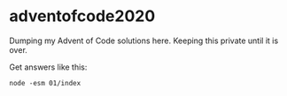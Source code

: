 # adventofcode2020
Dumping my Advent of Code solutions here. Keeping this private until it is over.

Get answers like this:

`node -esm 01/index`